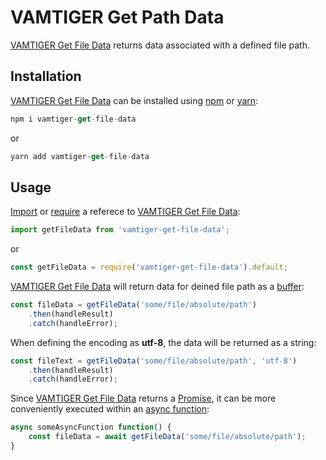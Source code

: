 # VAMTIGER Get Path Data
[VAMTIGER Get File Data](https://github.com/vamtiger-project/vamtiger-get-file-data) returns data associated with a defined file path.

## Installation
[VAMTIGER Get File Data](https://github.com/vamtiger-project/vamtiger-get-file-data) can be installed using [npm](https://www.npmjs.com/) or [yarn](https://yarnpkg.com/lang/en/):
```javascript
npm i vamtiger-get-file-data 
```
or
```javascript
yarn add vamtiger-get-file-data
```

## Usage
[Import](https://developer.mozilla.org/en-US/docs/Web/JavaScript/Reference/Statements/import) or [require](https://nodejs.org/api/modules.html#modules_require) a referece to [VAMTIGER Get File Data](https://github.com/vamtiger-project/vamtiger-get-file-data):
```javascript
import getFileData from 'vamtiger-get-file-data';
```
or
```javascript
const getFileData = require('vamtiger-get-file-data').default;
```

[VAMTIGER Get File Data](https://github.com/vamtiger-project/vamtiger-get-file-data) will return data for deined file path as a [buffer](https://nodejs.org/api/buffer.html):
```javascript
const fileData = getFileData('some/file/absolute/path')
    .then(handleResult)
    .catch(handleError);
```

When defining the encoding as **utf-8**, the data will be returned as a string:
```javascript
const fileText = getFileData('some/file/absolute/path', 'utf-8')
    .then(handleResult)
    .catch(handleError);
```

Since [VAMTIGER Get File Data](https://github.com/vamtiger-project/vamtiger-get-file-data) returns a [Promise](https://developer.mozilla.org/en-US/docs/Web/JavaScript/Reference/Global_Objects/Promise), it can be more conveniently executed within an [async function](https://developer.mozilla.org/en-US/docs/Web/JavaScript/Reference/Statements/async_function):
```javascript
async someAsyncFunction function() {
    const fileData = await getFileData('some/file/absolute/path');
}
``` 
